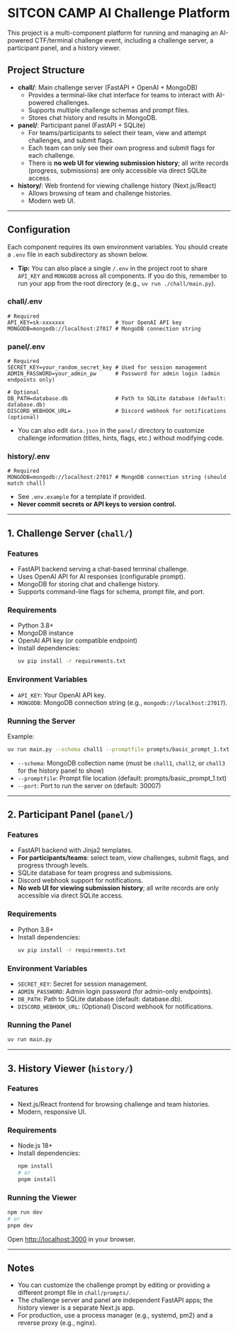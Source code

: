 # SITCON CAMP AI Challenge Platform

This project is a multi-component platform for running and managing an AI-powered CTF/terminal challenge event, including a challenge server, a participant panel, and a history viewer.

## Project Structure

- **chall/**: Main challenge server (FastAPI + OpenAI + MongoDB)
  - Provides a terminal-like chat interface for teams to interact with AI-powered challenges.
  - Supports multiple challenge schemas and prompt files.
  - Stores chat history and results in MongoDB.
- **panel/**: Participant panel (FastAPI + SQLite)
  - For teams/participants to select their team, view and attempt challenges, and submit flags.
  - Each team can only see their own progress and submit flags for each challenge.
  - There is **no web UI for viewing submission history**; all write records (progress, submissions) are only accessible via direct SQLite access.
- **history/**: Web frontend for viewing challenge history (Next.js/React)
  - Allows browsing of team and challenge histories.
  - Modern web UI.

---

## Configuration

Each component requires its own environment variables. You should create a `.env` file in each subdirectory as shown below.

- **Tip:** You can also place a single `/.env` in the project root to share `API_KEY` and `MONGODB` across all components. If you do this, remember to run your app from the root directory (e.g., `uv run ./chall/main.py`).

### chall/.env
```env
# Required
API_KEY=sk-xxxxxxx                # Your OpenAI API key
MONGODB=mongodb://localhost:27017 # MongoDB connection string
```

### panel/.env
```env
# Required
SECRET_KEY=your_random_secret_key # Used for session management
ADMIN_PASSWORD=your_admin_pw      # Password for admin login (admin endpoints only)

# Optional
DB_PATH=database.db               # Path to SQLite database (default: database.db)
DISCORD_WEBHOOK_URL=              # Discord webhook for notifications (optional)
```

- You can also edit `data.json` in the `panel/` directory to customize challenge information (titles, hints, flags, etc.) without modifying code.

### history/.env
```env
# Required
MONGODB=mongodb://localhost:27017 # MongoDB connection string (should match chall)
```

- See `.env.example` for a template if provided.
- **Never commit secrets or API keys to version control.**

---

## 1. Challenge Server (`chall/`)

### Features

- FastAPI backend serving a chat-based terminal challenge.
- Uses OpenAI API for AI responses (configurable prompt).
- MongoDB for storing chat and challenge history.
- Supports command-line flags for schema, prompt file, and port.

### Requirements

- Python 3.8+
- MongoDB instance
- OpenAI API key (or compatible endpoint)
- Install dependencies:
  ```bash
  uv pip install -r requirements.txt
  ```

### Environment Variables

- `API_KEY`: Your OpenAI API key.
- `MONGODB`: MongoDB connection string (e.g., `mongodb://localhost:27017`).

### Running the Server

Example:
```bash
uv run main.py --schema chall1 --promptfile prompts/basic_prompt_1.txt --port 30007
```

- `--schema`: MongoDB collection name (must be `chall1`, `chall2`, or `chall3` for the history panel to show)
- `--promptfile`: Prompt file location (default: prompts/basic_prompt_1.txt)
- `--port`: Port to run the server on (default: 30007)

---

## 2. Participant Panel (`panel/`)

### Features

- FastAPI backend with Jinja2 templates.
- **For participants/teams**: select team, view challenges, submit flags, and progress through levels.
- SQLite database for team progress and submissions.
- Discord webhook support for notifications.
- **No web UI for viewing submission history**; all write records are only accessible via direct SQLite access.

### Requirements

- Python 3.8+
- Install dependencies:
  ```bash
  uv pip install -r requirements.txt
  ```

### Environment Variables

- `SECRET_KEY`: Secret for session management.
- `ADMIN_PASSWORD`: Admin login password (for admin-only endpoints).
- `DB_PATH`: Path to SQLite database (default: database.db).
- `DISCORD_WEBHOOK_URL`: (Optional) Discord webhook for notifications.

### Running the Panel

```bash
uv run main.py
```

---

## 3. History Viewer (`history/`)

### Features

- Next.js/React frontend for browsing challenge and team histories.
- Modern, responsive UI.

### Requirements

- Node.js 18+
- Install dependencies:
  ```bash
  npm install
  # or
  pnpm install
  ```

### Running the Viewer

```bash
npm run dev
# or
pnpm dev
```

Open [http://localhost:3000](http://localhost:3000) in your browser.

---

## Notes

- You can customize the challenge prompt by editing or providing a different prompt file in `chall/prompts/`.
- The challenge server and panel are independent FastAPI apps; the history viewer is a separate Next.js app.
- For production, use a process manager (e.g., systemd, pm2) and a reverse proxy (e.g., nginx).
